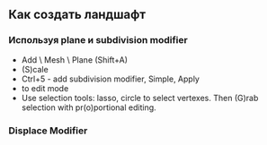 ## Как создать ландшафт

### Используя plane и subdivision modifier

- Add \ Mesh \ Plane (Shift+A)
- (S)cale
- Ctrl+5 - add subdivision modifier, Simple, Apply
- to edit mode
- Use selection tools: lasso, circle to select vertexes. Then (G)rab selection with pr(o)portional editing.

### Displace Modifier

